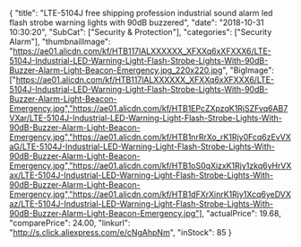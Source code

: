 {
	"title": "LTE-5104J free shipping  profession industrial sound alarm led flash strobe warning lights with 90dB buzzered",
	"date": "2018-10-31 10:30:20",
	"SubCat": ["Security & Protection"],
	"categories": ["Security Alarm"],
	"thumbnailImage": "https://ae01.alicdn.com/kf/HTB117lALXXXXXX_XFXXq6xXFXXX6/LTE-5104J-Industrial-LED-Warning-Light-Flash-Strobe-Lights-With-90dB-Buzzer-Alarm-Light-Beacon-Emergency.jpg_220x220.jpg",
	"BigImage": ["https://ae01.alicdn.com/kf/HTB117lALXXXXXX_XFXXq6xXFXXX6/LTE-5104J-Industrial-LED-Warning-Light-Flash-Strobe-Lights-With-90dB-Buzzer-Alarm-Light-Beacon-Emergency.jpg","https://ae01.alicdn.com/kf/HTB1EPcZXpzqK1RjSZFvq6AB7VXar/LTE-5104J-Industrial-LED-Warning-Light-Flash-Strobe-Lights-With-90dB-Buzzer-Alarm-Light-Beacon-Emergency.jpg","https://ae01.alicdn.com/kf/HTB1nrRrXo_rK1Rjy0Fcq6zEvVXaG/LTE-5104J-Industrial-LED-Warning-Light-Flash-Strobe-Lights-With-90dB-Buzzer-Alarm-Light-Beacon-Emergency.jpg","https://ae01.alicdn.com/kf/HTB1oS0qXizxK1Rjy1zkq6yHrVXax/LTE-5104J-Industrial-LED-Warning-Light-Flash-Strobe-Lights-With-90dB-Buzzer-Alarm-Light-Beacon-Emergency.jpg","https://ae01.alicdn.com/kf/HTB1dFXrXinrK1Rjy1Xcq6yeDVXaz/LTE-5104J-Industrial-LED-Warning-Light-Flash-Strobe-Lights-With-90dB-Buzzer-Alarm-Light-Beacon-Emergency.jpg"],
	"actualPrice": 19.68,
	"comparePrice": 24.00,
	"linkurl": "http://s.click.aliexpress.com/e/cNgAhpNm",
	"inStock": 85
}
